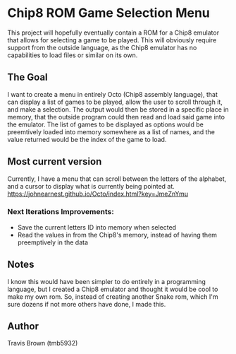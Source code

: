 # Chip8 ROM Game Selection Menu
This project will hopefully eventually contain a ROM for a Chip8 emulator that allows for selecting a game to be played. This will obviously require support from the outside language, as the Chip8 emulator has no capabilities to load files or similar on its own.

## The Goal
I want to create a menu in entirely Octo (Chip8 assembly language), that can display a list of games to be played, allow the user to scroll through it, and make a selection.
The output would then be stored in a specific place in memory, that the outside program could then read and load said game into the emulator. The list of games to be displayed as options would be preemtively loaded into memory somewhere as a list of names, and the value returned would be the index of the game to load.

## Most current version
Currently, I have a menu that can scroll between the letters of the alphabet, and a cursor to display what is currently being pointed at.
https://johnearnest.github.io/Octo/index.html?key=JmeZnYmu

### Next Iterations Improvements:
- Save the current letters ID into memory when selected
- Read the values in from the Chip8's memory, instead of having them preemptively in the data 

## Notes
I know this would have been simpler to do entirely in a programming language, but I created a Chip8 emulator and thought it would be cool to make my own rom. So, instead of creating another Snake rom, which I'm sure dozens if not more others have done, I made this.


## Author
Travis Brown (tmb5932)
